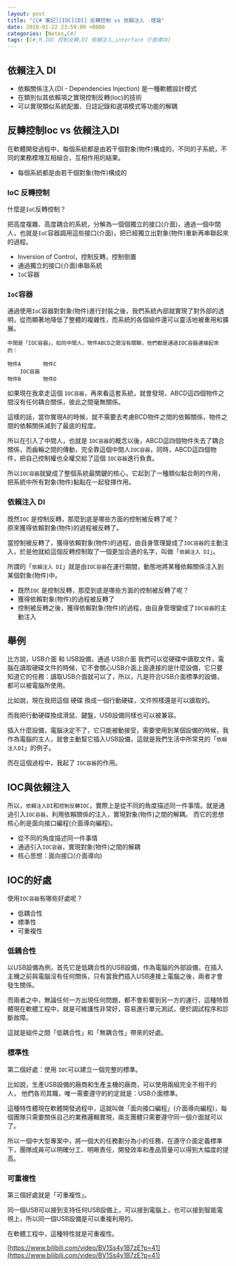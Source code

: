```yaml
---
layout: post
title: "[C# 筆記][IOC][DI] 反轉控制 vs 依賴注入 -理論"
date: 2010-01-22 23:59:00 +0800
categories: [Notes,C#]
tags: [C#,R,IOC 控制反轉,DI 依賴注入,interface 介面導向]
---
```


## 依賴注入 DI
- 依賴關係注入(DI - Dependencies Injection) 是一種軟體設計模式
- 在類別似其依賴項之實現控制反轉(Ioc)的技術
- 可以實現類似系統配置、日誌記錄和選項模式等功能的解耦

## 反轉控制Ioc vs 依賴注入DI

在軟體開發過程中，每個系統都是由若干個對象(物件)構成的，不同的子系統，不同的業務模塊互相組合，互相作用的結果。

- 每個系統都是由若干個對象(物件)構成的

### IoC 反轉控制
什麼是`IoC`反轉控制？       

把高度複雜、高度耦合的系統，分解為一個個獨立的接口(介面)，通過一個中間人，也就是`IoC`容器調用這些接口(介面)，把已經獨立出對象(物件)重新再串聯起來的過程。      

- Inversion of Control，控制反轉，控制倒置
- 通過獨立的接口(介面)串聯系統
- `IoC`容器

### `IoC`容器
通過使用`IoC`容器對對象(物件)進行封裝之後，我們系統內部就實現了對外部的透明，從而顯著地降低了整體的複雜性，而系統的各個組件還可以靈活地被重用和擴展。   

```
中間是「IOC容器」，如同中間人，物件ABCD之間沒有關聯，他們都是通過IOC容器連接起來的：

物件A       物件C
    IOC容器
物件B       物件D
``` 

如果現在我拿走這個 `IOC容器`，再來看這套系統，就會發現，ABCD這四個物件之間沒有任何耦合關係，彼此之間毫無關係。      

這樣的話，當你實現A的時候，就不需要去考慮BCD物件之間的依賴關係，物件之間的依賴關係減到了最底的程度。        

所以在引入了中間人，也就是 `IOC容器`的概念以後，ABCD這四個物件失去了耦合關係，而齒輪之間的傳動，完全靠這個中間人`IOC容器`，同時，ABCD這四個物件，把自己控制權也全權交給了這個 `IOC容器`進行負責。       

所以`IOC容器`就變成了整個系統最關鍵的核心，它起到了一種類似黏合劑的作用，把系統中所有對象(物件)黏點在一起發揮作用。

### 依賴注入 DI

既然`IOC` 是控制反轉，那麼到底是哪些方面的控制被反轉了呢？  
原來獲得依賴對象(物件)的過程被反轉了。      

當控制被反轉了，獲得依賴對象(物件)的過程，由自身管理變成了`IOC容器`的主動注入，於是他就給這個反轉控制取了一個更加合適的名字，叫做「`依賴注入 DI`」。        

所謂的「`依賴注入 DI`」就是由`IOC容器`在運行期間，動態地將某種依賴關係注入到某個對象(物件)中。

- 既然`IOC` 是控制反轉，那麼到底是哪些方面的控制被反轉了呢？
- 獲得依賴對象(物件)的過程被反轉了
- 控制被反轉之後，獲得依賴對象(物件)的過程，由自身管理變成了`IOC容器`的主動注入

## 舉例
比方說，USB介面 和 USB設備，通過 USB介面 我們可以從硬碟中讀取文件，電腦在讀取硬碟文件的時候，它不會關心USB介面上面連接的是什麼設備，它只要知道它的任務：讀取USB介面就可以了，所以，凡是符合USB介面標準的設備，都可以被電腦所使用。      

比如說，現在我把這個 硬碟 換成一個行動硬碟，文件照樣還是可以讀取的。        

而我把行動硬碟換成滑鼠、鍵盤，USB設備同樣也可以被兼容。     

插入什麼設備，電腦決定不了，它只能被動接受，需要使用到某個設備的時候，我作為電腦的主人，就會主動幫它插入USB設備，這就是我們生活中所常見的「`依賴注入DI`」的例子。       

而在這個過程中，我起了 `IOC容器`的作用。        

## IOC與依賴注入

所以，`依賴注入DI`和`控制反轉IOC`，實際上是從不同的角度描述同一件事情。就是通過引入`IOC容器`，利用依賴關係的注入，實現對象(物件)之間的解耦。 而它的思想核心則是面向接口編程(介面導向編程)。


- 從不同的角度描述同一件事情
- 通過引入`IOC容器`，實現對象(物件)之間的解耦
- 核心思想：面向接口(介面導向)

## IOC的好處
使用`IOC容器`有哪些好處呢？     

- 低耦合性
- 標準性
- 可重複性

### 低耦合性
以USB設備為例，首先它是低耦合性的USB設備，作為電腦的外部設備，在插入主機之前與電腦沒有任何關係，只有當我們插入USB連接上電腦之後，兩者才會發生關係。     

而兩者之中，無論任何一方出現任何問題，都不會影響到另一方的運行，這種特質體現在軟體工程中，就是可維護性非常好，容易進行單元測試，便於調試程序和診斷故障。        

這就是組件之間「低耦合性」和「無耦合性」帶來的好處。        

### 標準性
第二個好處：使用 `IOC`可以建立一個完整的標準。      

比如說，生產USB設備的廠商和生產主機的廠商，可以使用兩組完全不相干的人，
他們各司其職，唯一需要遵守的約定就是：USB介面標準。     

這種特性體現在軟體開發過程中，這就叫做「面向接口編程」(介面導向編程)，每個團隊只需要關係自己的業務邏輯實現，兩支團體只需要遵守同一個介面就可以了。      

所以一個中大型專案中，將一個大的任務劃分為小的任務，在遵守介面定義標準下，團隊成員可以明確分工、明晰責任，開發效率和產品質量可以得到大幅度的提高。      

### 可重複性
第三個好處就是「可重複性」。        

同一個USB可以接到支持任何USB設備上，可以接到電腦上，也可以接到智能電視上，所以同一個USB設備是可以重複利用的。       

在軟體工程中，這種特性就是可重複性。

[https://www.bilibili.com/video/BV1Ss4y1B7zE?p=41](https://www.bilibili.com/video/BV1Ss4y1B7zE?p=41)